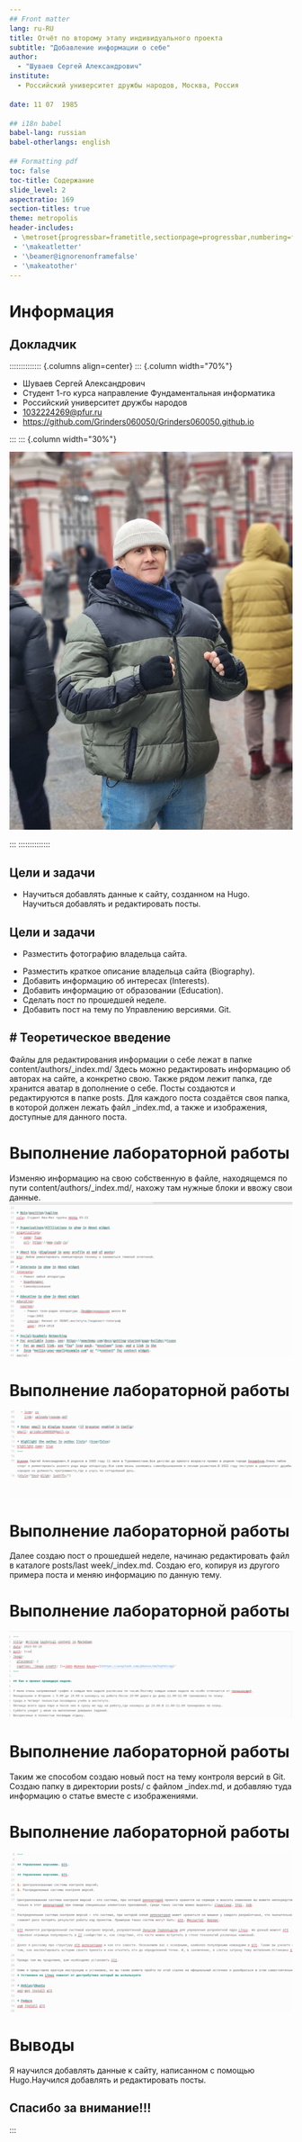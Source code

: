 ```yaml
---
## Front matter
lang: ru-RU
title: Отчёт по второму этапу индивидуального проекта
subtitle: "Добавление информации о себе"
author:
  - "Шуваев Сергей Александрович"
institute:
  - Российский университет дружбы народов, Москва, Россия
 
date: 11 07  1985

## i18n babel
babel-lang: russian
babel-otherlangs: english

## Formatting pdf
toc: false
toc-title: Содержание
slide_level: 2
aspectratio: 169
section-titles: true
theme: metropolis
header-includes:
 - \metroset{progressbar=frametitle,sectionpage=progressbar,numbering=fraction}
 - '\makeatletter'
 - '\beamer@ignorenonframefalse'
 - '\makeatother'
---
```


# Информация

## Докладчик

:::::::::::::: {.columns align=center}
::: {.column width="70%"}

  * Шуваев Сергей Александрович
  * Студент 1-го курса направление Фундаментальная информатика
  * Российский университет дружбы народов
  * [1032224269@pfur.ru](grinders060050@mail.ru)
  * <https://github.com/Grinders060050/Grinders060050.github.io>

:::
::: {.column width="30%"}

![](./image/shuwaew.jpg)

:::
::::::::::::::

## Цели и задачи

- Научиться добавлять данные к сайту, созданном на Hugo. Научиться добавлять и редактировать посты.

## Цели и задачи

- Разместить фотографию владельца сайта.
* Разместить краткое описание владельца сайта (Biography).
* Добавить информацию об интересах (Interests).
* Добавить информацию от образовании (Education).
* Сделать пост по прошедшей неделе.
* Добавить пост на тему по Управлению версиями. Git.


## # Теоретическое введение

Файлы для редактирования информации о себе лежат в папке content/authors/_index.md/ Здесь можно редактировать информацию об авторах на сайте, а конкретно свою. Также рядом лежит папка, где хранится аватар в дополнение о себе.
Посты создаются и редактируются в папке posts. Для каждого поста создаётся своя папка, в которой должен лежать файл _index.md, а также и изображения, доступные для данного поста.

# Выполнение лабораторной работы

 Изменяю информацию на свою собственную в файле, находящемся по пути content/authors/_index.md/, нахожу там нужные блоки и ввожу свои данные.
![Свои данные](image/1.png)
 
# Выполнение лабораторной работы

![Свои данные](image/4.png)

# Выполнение лабораторной работы

Далее создаю пост о прошедшей неделе, начинаю редактировать файл в каталоге posts/last week/_index.md. Создаю его, копируя из другого примера поста и   меняю информацию по данную тему.

# Выполнение лабораторной работы

![Пост о прошедшей неделе](image/2.png)

# Выполнение лабораторной работы

Таким же способом создаю новый пост на тему контроля версий в Git. Создаю папку в директории posts/ с файлом _index.md, и добавляю туда информацию о статье вместе с изображениями.
 
# Выполнение лабораторной работы

![Пост о системе контроля версий](image/3.png)

# Выводы

Я научился добавлять данные к сайту, написанном с помощью Hugo.Научился добавлять и редактировать посты.

## Спасибо за внимание!!!
:::

